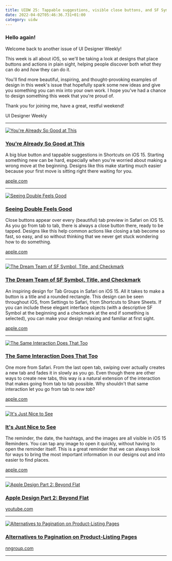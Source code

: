 ```yaml
---
title: UIDW 25: Tappable suggestions, visible close buttons, and SF Symbols make designs easier to use.
date: 2022-04-02T05:46:36.731+01:00
category: uidw
---
```


### Hello again!

Welcome back to another issue of UI Designer Weekly!

This week is all about iOS, so we'll be taking a look at designs that place buttons and actions in plain sight, helping people discover both _what_ they can do and _how_ they can do it.

You'll find more beautiful, inspiring, and thought-provoking examples of design in this week's issue that hopefully spark some new ideas and give you something you can mix into your own work. I hope you've had a chance to design something this week that you're proud of.

Thank you for joining me, have a great, restful weekend!

 UI Designer Weekly 

---

[![](https://assets.sahandnayebaziz.org/you're-already-so-good-at-this.jpeg "You're Already So Good at This")](https://cur.at/XupBwjq?m=web) 

### [You're Already So Good at This](https://cur.at/XupBwjq?m=web)

A big blue button and tappable suggestions in Shortcuts on iOS 15\. Starting something new can be hard, especially when you're worried about making a wrong move at the beginning. Designs like this make starting much easier because your first move is sitting right there waiting for you.

[apple.com](https://cur.at/XupBwjq?m=web) 

---

[![](https://assets.sahandnayebaziz.org/seeing-double-feels-good.jpeg "Seeing Double Feels Good")](https://cur.at/kSMF01K?m=web) 

### [Seeing Double Feels Good](https://cur.at/kSMF01K?m=web)

Close buttons appear over every (beautiful) tab preview in Safari on iOS 15\. As you go from tab to tab, there is always a close button there, ready to be tapped. Designs like this help common actions like closing a tab become so fast, so easy, and so without thinking that we never get stuck wondering how to do something.

[apple.com](https://cur.at/kSMF01K?m=web) 

---

[![](https://assets.sahandnayebaziz.org/the-dream-team-of-sf-symbol-title-and-checkmark.jpeg "The Dream Team of SF Symbol, Title, and Checkmark")](https://cur.at/EkIzNW5?m=web) 

### [The Dream Team of SF Symbol, Title, and Checkmark](https://cur.at/EkIzNW5?m=web)

An inspiring design for Tab Groups in Safari on iOS 15\. All it takes to make a button is a title and a rounded rectangle. This design can be seen throughout iOS, from Settings to Safari, from Shortcuts to Share Sheets. If you can include these elegant interface objects (with a descriptive SF Symbol at the beginning and a checkmark at the end if something is selected), you can make your design relaxing and familiar at first sight.

[apple.com](https://cur.at/EkIzNW5?m=web) 

---

[![](https://assets.sahandnayebaziz.org/the-same-interaction-does-that-too.jpeg "The Same Interaction Does That Too")](https://cur.at/HkUX24P?m=web) 

### [The Same Interaction Does That Too](https://cur.at/HkUX24P?m=web)

One more from Safari. From the last open tab, swiping over actually creates a new tab and fades it in slowly as you go. Even though there are other ways to create new tabs, this way is a natural extension of the interaction that makes going from tab to tab possible. Why shouldn't that same interaction let you go from tab to _new tab_?

[apple.com](https://cur.at/HkUX24P?m=web) 

---

[![](https://assets.sahandnayebaziz.org/it's-just-nice-to-see.jpeg "It's Just Nice to See")](https://cur.at/p6T5VCv?m=web) 

### [It's Just Nice to See](https://cur.at/p6T5VCv?m=web)

The reminder, the date, the hashtags, and the images are all visible in iOS 15 Reminders. You can tap any image to open it quickly, without having to open the reminder itself. This is a great reminder that we can always look for ways to bring the most important information in our designs out and into easier to find places.

[apple.com](https://cur.at/p6T5VCv?m=web) 

---

[![](https://assets.sahandnayebaziz.org/apple-design-part-2:-beyond-flat.jpeg "Apple Design Part 2: Beyond Flat")](https://cur.at/GAiU1wD?m=web) 

### [Apple Design Part 2: Beyond Flat](https://cur.at/GAiU1wD?m=web)

[youtube.com](https://cur.at/GAiU1wD?m=web) 

---

[![](https://assets.sahandnayebaziz.org/alternatives-to-pagination-on-product-listing-pages.jpeg "Alternatives to Pagination on Product-Listing Pages")](https://cur.at/rMeGKfu?m=web) 

### [Alternatives to Pagination on Product-Listing Pages](https://cur.at/rMeGKfu?m=web)

[nngroup.com](https://cur.at/rMeGKfu?m=web) 

---